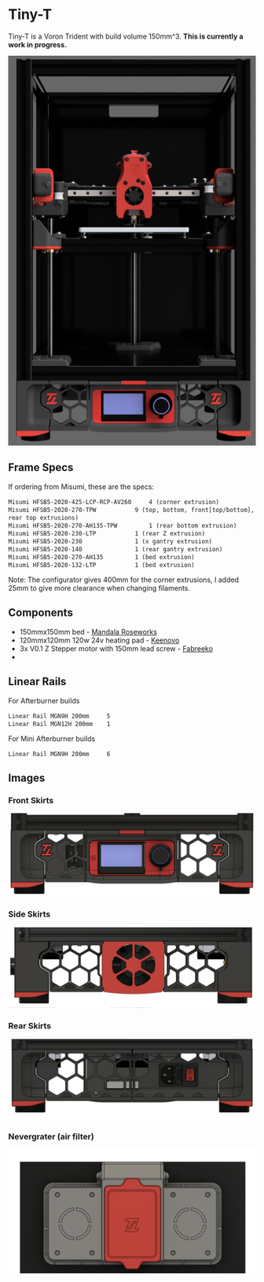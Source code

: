 # Tiny-T

Tiny-T is a Voron Trident with build volume 150mm^3. **This is currently a work in progress.**

<p align="center">
  <img src="images/image1.png">
</p>


## Frame Specs

If ordering from Misumi, these are the specs:

```
Misumi HFSB5-2020-425-LCP-RCP-AV260		4 (corner extrusion)
Misumi HFSB5-2020-270-TPW 			9 (top, bottom, front[top/bottom], rear top extrusions)
Misumi HFSB5-2020-270-AH135-TPW 		1 (rear bottom extrusion)
Misumi HFSB5-2020-230-LTP			1 (rear Z extrusion)
Misumi HFSB5-2020-230				1 (x gantry extrusion)
Misumi HFSB5-2020-140				1 (rear gantry extrusion)
Misumi HFSB5-2020-270-AH135			1 (bed extrusion)
Misumi HFSB5-2020-132-LTP			1 (bed extrusion)
```

Note: The configurator gives 400mm for the corner extrusions, I added 25mm to give more clearance when changing filaments.

## Components

- 150mmx150mm bed - [Mandala Roseworks](https://www.mandalaroseworks.com/shop/tiny-t)
- 120mmx120mm 120w 24v heating pad - [Keenovo](https://keenovo.store/collections/standard-keenovo-silicone-heaters/products/keenovo-square-silicone-heater-3d-printer-build-plate-heatbed-heating-pad?variant=38120586870970)
- 3x V0.1 Z Stepper motor with 150mm lead screw - [Fabreeko](https://www.fabreeko.com/products/ldo-42sth25-1004cl200evrn-v0-1-z-motor?_pos=9&_sid=546ac732a&_ss=r)
- 

## Linear Rails

For Afterburner builds

```
Linear Rail MGN9H 200mm		5
Linear Rail MGN12H 200mm	1
```

For Mini Afterburner builds

```
Linear Rail MGN9H 200mm		6
```

## Images

### Front Skirts

![image2](./images/image2.png)

### Side Skirts

![image3](./images/image3.png)

### Rear Skirts

![image4](./images/image4.png)

### Nevergrater (air filter)

![image5](./images/image5.png)